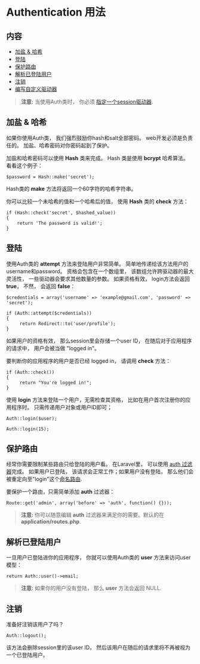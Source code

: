 # Authentication 用法

## 内容

- [加盐 & 哈希](#hash)
- [登陆](#login)
- [保护路由](#filter)
- [解析已登陆用户](#user)
- [注销](#logout)
- [编写自定义驱动器](#drivers)

> **注意:** 当使用Auth类时， 你必须 [指定一个session驱动器](/docs/session/config).

<a name="hash"></a>
## 加盐 & 哈希

如果你使用Auth类， 我们强烈鼓励你hash和salt全部密码。 web开发必须是负责任的。 加盐、哈希密码对你密码起到了保护。 

加盐和哈希密码可以使用 **Hash** 类来完成。 Hash 类是使用 **bcrypt** 哈希算法。 看看这个例子：

	$password = Hash::make('secret');

Hash类的 **make** 方法将返回一个60字符的哈希字符串。 

你可以比较一个未哈希的值和一个哈希后的值， 使用 **Hash** 类的 **check** 方法：

	if (Hash::check('secret', $hashed_value))
	{
		return 'The password is valid!';
	}

<a name="login"></a>
## 登陆

使用Auth类的 **attempt** 方法来登陆用户非常简单。 简单地传递给该方法用户的username和password。 资格会包含在一个数组里， 该数组允许跨驱动器的最大灵活性， 一些驱动器会要求其他数量的参数。 如果资格有效， login方法会返回 **true**， 不然， 会返回 **false**：

	$credentials = array('username' => 'example@gmail.com', 'password' => 'secret');

	if (Auth::attempt($credentials))
	{
	     return Redirect::to('user/profile');
	}

如果用户的资格有效， 那么session里会存储一个user ID， 在随后对于应用程序的请求中， 用户会被当做 "logged in"。

要判断你的应用程序的用户是否已经 logged in， 请调用 **check** 方法：

	if (Auth::check())
	{
	     return "You're logged in!";
	}

使用 **login** 方法来登陆一个用户，无需检查其资格， 比如在用户首次注册你的应用程序时。 只需传递用户对象或用户ID即可；


	Auth::login($user);

	Auth::login(15);

<a name="filter"></a>
## 保护路由

经常你需要限制某些路由只给登陆的用户看。 在Laravel里， 可以使用 [auth 过滤器](/docs/routing#filters)完成。 如果用户已登陆， 该请求会正常工作；如果用户没有登陆， 那么他们会被重定向至"login"这个[命名路由](/docs/routing#named-routes).

要保护一个路由，只需简单添加 **auth** 过滤器：

	Route::get('admin', array('before' => 'auth', function() {}));

> **注意:** 你可以随意编辑 **auth** 过滤器来满足你的需要。默认的在 **application/routes.php**.

<a name="user"></a>
## 解析已登陆用户

一旦用户已登陆进你的应用程序， 你就可以使用Auth类的 **user** 方法来访问user模型：

	return Auth::user()->email;

> **注意:** 如果你的用户没有登陆， 那么 **user** 方法会返回 NULL.

<a name="logout"></a>
## 注销

准备好注销该用户了吗？

	Auth::logout();

该方法会删除session里的该user ID， 然后该用户在随后的请求里将不再被视为一个已登陆用户。 